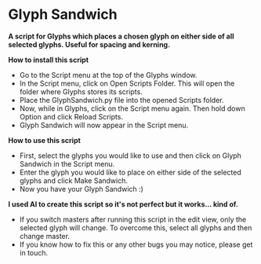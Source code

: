 # Glyph Sandwich
__A script for Glyphs which places a chosen glyph on either side of all selected glyphs. Useful for spacing and kerning.__

__How to install this script__
- Go to the Script menu at the top of the Glyphs window.
- In the Script menu, click on Open Scripts Folder. This will open the folder where Glyphs stores its scripts.
- Place the GlyphSandwich.py file into the opened Scripts folder.
- Now, while in Glyphs, click on the Script menu again. Then hold down Option and click Reload Scripts.
- Glyph Sandwich will now appear in the Script menu.

__How to use this script__
- First, select the glyphs you would like to use and then click on Glyph Sandwich in the Script menu.
- Enter the glyph you would like to place on either side of the selected glyphs and click Make Sandwich.
- Now you have your Glyph Sandwich :)

__I used AI to create this script so it's not perfect but it works... kind of.__
- If you switch masters after running this script in the edit view, only the selected glyph will change. To overcome this, select all glyphs and then change master.
- If you know how to fix this or any other bugs you may notice, please get in touch.
